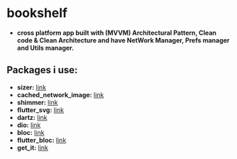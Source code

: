# bookshelf

- **cross platform app built with (MVVM) Architectural Pattern, Clean code & Clean Architecture and
  have NetWork Manager, Prefs manager and Utils manager.**

## Packages i use:

- **sizer:** [link](https://pub.dev/packages/sizer)
- **cached_network_image:** [link](https://pub.dev/packages/cached_network_image)
- **shimmer:** [link](https://pub.dev/packages/shimmer)
- **flutter_svg:** [link](https://pub.dev/packages/flutter_svg)
- **dartz:** [link](https://pub.dev/packages/dartz)
- **dio:** [link](https://pub.dev/packages/dio)
- **bloc:** [link](https://pub.dev/packages/bloc)
- **flutter_bloc:** [link](https://pub.dev/packages/flutter_bloc)
- **get_it:** [link](https://pub.dev/packages/get_it)
 
